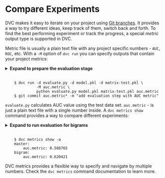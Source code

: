 # Compare Experiments

DVC makes it easy to iterate on your project using
[Git branches](https://git-scm.com/about/branching-and-merging). It provides a
way to try different ideas, keep track of them, switch back and forth. To find
the best performing experiment or track the progress, a special *metric* output
type is supported in DVC.

Metric file is usually a plain text file with any project specific numbers -
`AUC`, `ROC`, etc. With a `-M` option of `dvc run` you can specify outputs that
contain your project metrics:

<details><summary><strong>Expand to prepare the evaluation stage</strong></summary>
<p>
To provide an unbiased evaluation of the final model fit on the training data
set are going to use the test data set. We need to adjust the feature extraction
to take into account this split for training and test data sets. No code
modifications are required, let's just change the stage definition:
</br>
<pre>
    $ git checkout master
    $ dvc checkout
    $ dvc run -d featurization.py -d data.tsv -d data-test.tsv \
              -o matrix.pkl -o matrix-test.pkl \
              python featurization.py data.tsv matrix.pkl \
                                      data-test.tsv matrix-test.pkl
    $ git commit matrix.plk.dvc -m "change featurization stage"
</pre>
DVC will aks for confirmation to overwrite the stage. Type `yes` and proceed.
</p>
</details>
</br>

```dvc
    $ dvc run -d evaluate.py -d model.pkl -d matrix-test.pkl \
              -M auc.metric \
              python evaluate.py model.pkl matrix-test.pkl auc.metric
    $ git commit auc.metric* -m "add evaluation step with AUC metric"
```

`evaluate.py` calculates AUC value using the test data set. `auc.metric` -
is just a plain text file with a single number inside. A `dvc metrics show`
command provides a way to compare different experiments:

<details><summary><strong>Expand to run evaluation for bigrams</strong></summary>
<p>
To evaluate `bigram` model we need to merge the changes and get the metric:
</br>
<pre>
    $ git checkout bigram
    $ dvc checkout
    $ git merge master
    $ dvc repro auc.metric.dvc
    $ git commit -m "evaluate bigram model"
</pre>
</p>
</details>
</br>


```dvc
    $ dvc metrics show -a
    master:
        auc.metric: 0.588765
    bigram:
        auc.metric: 0.620421
```

DVC metrics provides a flexible way to specify and navigate by multiple numbers.
Check the `dvc metrics` command documentation to learn more.
